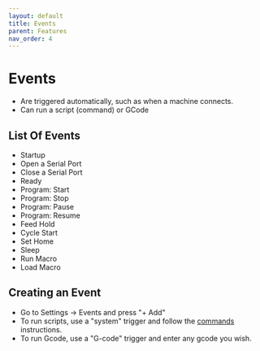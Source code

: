 ```yaml
---
layout: default
title: Events
parent: Features
nav_order: 4
---
```


# Events

- Are triggered automatically, such as when a machine connects.
- Can run a script (command) or GCode

## List Of Events

- Startup
- Open a Serial Port
- Close a Serial Port
- Ready
- Program: Start
- Program: Stop
- Program: Pause
- Program: Resume
- Feed Hold
- Cycle Start
- Set Home
- Sleep
- Run Macro
- Load Macro

## Creating an Event

- Go to Settings -> Events and press "+ Add"
- To run scripts, use a "system" trigger and follow the [commands](/features/commands/) instructions.
- To run Gcode, use a "G-code" trigger and enter any gcode you wish.
